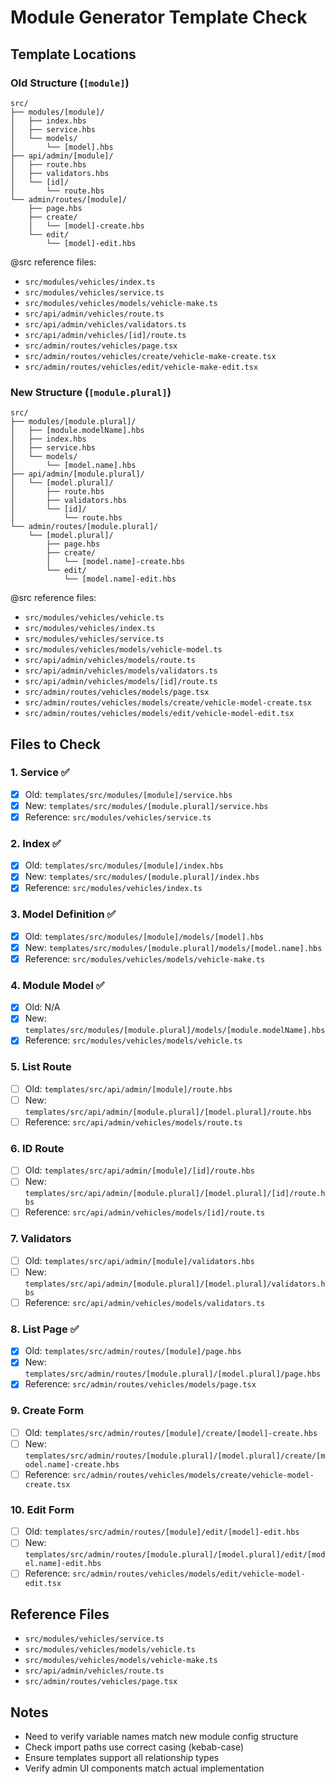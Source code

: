 # Module Generator Template Check

## Template Locations

### Old Structure (`[module]`)
```
src/
├── modules/[module]/
│   ├── index.hbs
│   ├── service.hbs
│   └── models/
│       └── [model].hbs
├── api/admin/[module]/
│   ├── route.hbs
│   ├── validators.hbs
│   └── [id]/
│       └── route.hbs
└── admin/routes/[module]/
    ├── page.hbs
    ├── create/
    │   └── [model]-create.hbs
    └── edit/
        └── [model]-edit.hbs
```

@src reference files:
- `src/modules/vehicles/index.ts`
- `src/modules/vehicles/service.ts`
- `src/modules/vehicles/models/vehicle-make.ts`
- `src/api/admin/vehicles/route.ts`
- `src/api/admin/vehicles/validators.ts`
- `src/api/admin/vehicles/[id]/route.ts`
- `src/admin/routes/vehicles/page.tsx`
- `src/admin/routes/vehicles/create/vehicle-make-create.tsx`
- `src/admin/routes/vehicles/edit/vehicle-make-edit.tsx`

### New Structure (`[module.plural]`)
```
src/
├── modules/[module.plural]/
│   ├── [module.modelName].hbs
│   ├── index.hbs
│   ├── service.hbs
│   └── models/
│       └── [model.name].hbs
├── api/admin/[module.plural]/
│   └── [model.plural]/
│       ├── route.hbs
│       ├── validators.hbs
│       └── [id]/
│           └── route.hbs
└── admin/routes/[module.plural]/
    └── [model.plural]/
        ├── page.hbs
        ├── create/
        │   └── [model.name]-create.hbs
        └── edit/
            └── [model.name]-edit.hbs
```

@src reference files:
- `src/modules/vehicles/vehicle.ts`
- `src/modules/vehicles/index.ts`
- `src/modules/vehicles/service.ts`
- `src/modules/vehicles/models/vehicle-model.ts`
- `src/api/admin/vehicles/models/route.ts`
- `src/api/admin/vehicles/models/validators.ts`
- `src/api/admin/vehicles/models/[id]/route.ts`
- `src/admin/routes/vehicles/models/page.tsx`
- `src/admin/routes/vehicles/models/create/vehicle-model-create.tsx`
- `src/admin/routes/vehicles/models/edit/vehicle-model-edit.tsx`

## Files to Check

### 1. Service ✅
- [x] Old: `templates/src/modules/[module]/service.hbs`
- [x] New: `templates/src/modules/[module.plural]/service.hbs`
- [x] Reference: `src/modules/vehicles/service.ts`

### 2. Index ✅
- [x] Old: `templates/src/modules/[module]/index.hbs`
- [x] New: `templates/src/modules/[module.plural]/index.hbs`
- [x] Reference: `src/modules/vehicles/index.ts`

### 3. Model Definition ✅
- [x] Old: `templates/src/modules/[module]/models/[model].hbs`
- [x] New: `templates/src/modules/[module.plural]/models/[model.name].hbs`
- [x] Reference: `src/modules/vehicles/models/vehicle-make.ts`

### 4. Module Model ✅
- [x] Old: N/A
- [x] New: `templates/src/modules/[module.plural]/models/[module.modelName].hbs`
- [x] Reference: `src/modules/vehicles/models/vehicle.ts`

### 5. List Route
- [ ] Old: `templates/src/api/admin/[module]/route.hbs`
- [ ] New: `templates/src/api/admin/[module.plural]/[model.plural]/route.hbs`
- [ ] Reference: `src/api/admin/vehicles/models/route.ts`

### 6. ID Route
- [ ] Old: `templates/src/api/admin/[module]/[id]/route.hbs`
- [ ] New: `templates/src/api/admin/[module.plural]/[model.plural]/[id]/route.hbs`
- [ ] Reference: `src/api/admin/vehicles/models/[id]/route.ts`

### 7. Validators
- [ ] Old: `templates/src/api/admin/[module]/validators.hbs`
- [ ] New: `templates/src/api/admin/[module.plural]/[model.plural]/validators.hbs`
- [ ] Reference: `src/api/admin/vehicles/models/validators.ts`

### 8. List Page ✅
- [x] Old: `templates/src/admin/routes/[module]/page.hbs`
- [x] New: `templates/src/admin/routes/[module.plural]/[model.plural]/page.hbs`
- [x] Reference: `src/admin/routes/vehicles/models/page.tsx`

### 9. Create Form
- [ ] Old: `templates/src/admin/routes/[module]/create/[model]-create.hbs`
- [ ] New: `templates/src/admin/routes/[module.plural]/[model.plural]/create/[model.name]-create.hbs`
- [ ] Reference: `src/admin/routes/vehicles/models/create/vehicle-model-create.tsx`

### 10. Edit Form
- [ ] Old: `templates/src/admin/routes/[module]/edit/[model]-edit.hbs`
- [ ] New: `templates/src/admin/routes/[module.plural]/[model.plural]/edit/[model.name]-edit.hbs`
- [ ] Reference: `src/admin/routes/vehicles/models/edit/vehicle-model-edit.tsx`

## Reference Files
- `src/modules/vehicles/service.ts`
- `src/modules/vehicles/models/vehicle.ts`
- `src/modules/vehicles/models/vehicle-make.ts`
- `src/api/admin/vehicles/route.ts`
- `src/admin/routes/vehicles/page.tsx`

## Notes
- Need to verify variable names match new module config structure
- Check import paths use correct casing (kebab-case)
- Ensure templates support all relationship types
- Verify admin UI components match actual implementation 